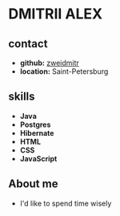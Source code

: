 # DMITRII ALEX

## contact

- **github:** [zweidmitr](https://github.com/zweidmitr)
- **location:** Saint-Petersburg

## skills

- **Java**
- **Postgres**
- **Hibernate**
- **HTML**
- **CSS**
- **JavaScript**

## About me

- I'd like to spend time wisely
